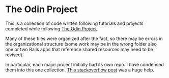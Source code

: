 # The Odin Project

This is a collection of code written following tutorials and projects completed while following [The Odin Project](https://www.theodinproject.com/).

Many of these files were organized after the fact, so there may be errors in the organizational structure (some work may be in the wrong folder also one or two Rails apps that reference shared resources may need to be revised).

In particular, each major project initially had its own repo. I have condensed them into this one collection. [This stackoverflow post](https://stackoverflow.com/a/8396318) was a huge help.

